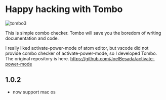 # Happy hacking with Tombo

![tombo3](https://user-images.githubusercontent.com/23359043/112264736-a8449180-8cb4-11eb-85f9-dc654878156f.gif)

This is simple combo checker. Tombo will save you the boredom of writing documentation and code.

I really liked activate-power-mode of atom editor, but vscode did not provide combo checker of activate-power-mode, so I developed Tombo.  
The original repository is here. https://github.com/JoelBesada/activate-power-mode

## 1.0.2
- now support mac os
